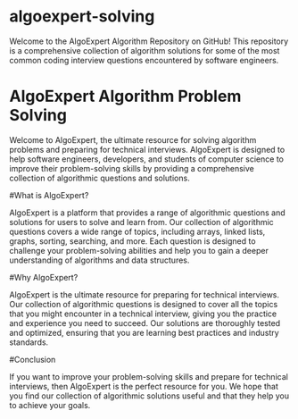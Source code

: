 # algoexpert-solving
Welcome to the AlgoExpert Algorithm Repository on GitHub! This repository is a comprehensive collection of algorithm solutions for some of the most common coding interview questions encountered by software engineers.

# AlgoExpert Algorithm Problem Solving

Welcome to AlgoExpert, the ultimate resource for solving algorithm problems and preparing for technical interviews. AlgoExpert is designed to help software engineers, developers, and students of computer science to improve their problem-solving skills by providing a comprehensive collection of algorithmic questions and solutions.

#What is AlgoExpert?

AlgoExpert is a platform that provides a range of algorithmic questions and solutions for users to solve and learn from. Our collection of algorithmic questions covers a wide range of topics, including arrays, linked lists, graphs, sorting, searching, and more. Each question is designed to challenge your problem-solving abilities and help you to gain a deeper understanding of algorithms and data structures.

#Why AlgoExpert?

AlgoExpert is the ultimate resource for preparing for technical interviews. Our collection of algorithmic questions is designed to cover all the topics that you might encounter in a technical interview, giving you the practice and experience you need to succeed. Our solutions are thoroughly tested and optimized, ensuring that you are learning best practices and industry standards.

#Conclusion

If you want to improve your problem-solving skills and prepare for technical interviews, then AlgoExpert is the perfect resource for you. We hope that you find our collection of algorithmic solutions useful and that they help you to achieve your goals.

